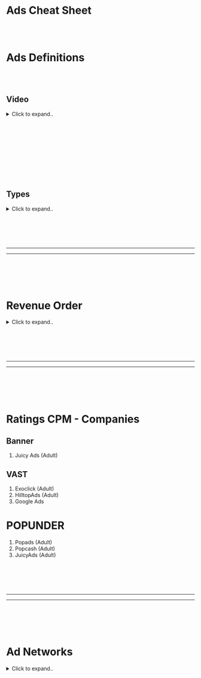 # Ads Cheat Sheet






<br><br>




# Ads Definitions

<br><br>

## Video

<details><summary>Click to expand..</summary>

# Sample Tags
- https://developers.google.com/interactive-media-ads/docs/sdks/html5/client-side/tags








## Max amount of ads VAST
- https://pubads.g.doubleclick.net/gampad/ads?sz=640x480&iu=/124319096/external/ad_rule_samples&ciu_szs=300x250&ad_rule=1&impl=s&gdfp_req=1&env=vp&output=vmap&unviewed_position_start=1&cust_params=deployment%3Ddevsite%26sample_ar%3Dpremidpostpodbumper&cmsid=496&vid=short_onecue&correlator=
```xml
 <vmap:VMAP xmlns:vmap="http://www.iab.net/videosuite/vmap" version="1.0">
 <vmap:AdBreak timeOffset="start" breakType="linear" breakId="preroll">
  <vmap:AdSource id="preroll-ad-1" allowMultipleAds="false" followRedirects="true">
   <vmap:AdTagURI templateType="vast3"><![CDATA[https://pubads.g.doubleclick.net/gampad/ads?slotname=/124319096/external/ad_rule_samples&sz=640x480&ciu_szs=300x250&cust_params=deployment%3Ddevsite%26sample_ar%3Dpremidpostpodbumper&url=&unviewed_position_start=1&output=xml_vast3&impl=s&env=vp&gdfp_req=1&ad_rule=0&useragent=Mozilla/5.0+(X11%3B+Ubuntu%3B+Linux+x86_64%3B+rv:132.0)+Gecko/20100101+Firefox/132.0,gzip(gfe)&vad_type=linear&vpos=preroll&pod=1&ppos=1&lip=true&min_ad_duration=0&max_ad_duration=30000&vrid=6496&cmsid=496&video_doc_id=short_onecue&kfa=0&tfcd=0]]></vmap:AdTagURI>
  </vmap:AdSource>
 </vmap:AdBreak>
 <vmap:AdBreak timeOffset="start" breakType="linear" breakId="preroll">
  <vmap:AdSource id="preroll-post-bumper" allowMultipleAds="false" followRedirects="true">
   <vmap:AdTagURI templateType="vast3"><![CDATA[https://pubads.g.doubleclick.net/gampad/ads?slotname=/124319096/external/ad_rule_samples&sz=640x480&ciu_szs=300x250&cust_params=deployment%3Ddevsite%26sample_ar%3Dpremidpostpodbumper&url=&unviewed_position_start=1&output=xml_vast3&impl=s&env=vp&gdfp_req=1&ad_rule=0&useragent=Mozilla/5.0+(X11%3B+Ubuntu%3B+Linux+x86_64%3B+rv:132.0)+Gecko/20100101+Firefox/132.0,gzip(gfe)&vad_type=linear&vpos=preroll&pod=1&bumper=after&min_ad_duration=0&max_ad_duration=10000&vrid=6496&sb=1&cmsid=496&video_doc_id=short_onecue&kfa=0&tfcd=0]]></vmap:AdTagURI>
  </vmap:AdSource>
  <vmap:Extensions>
   <vmap:Extension type="bumper" suppress_bumper="true"/>
  </vmap:Extensions>
 </vmap:AdBreak>
 <vmap:AdBreak timeOffset="00:00:15.000" breakType="linear" breakId="midroll-1">
  <vmap:AdSource id="midroll-1-pre-bumper" allowMultipleAds="false" followRedirects="true">
   <vmap:AdTagURI templateType="vast3"><![CDATA[https://pubads.g.doubleclick.net/gampad/ads?slotname=/124319096/external/ad_rule_samples&sz=640x480&ciu_szs=300x250&cust_params=deployment%3Ddevsite%26sample_ar%3Dpremidpostpodbumper&url=&unviewed_position_start=1&output=xml_vast3&impl=s&env=vp&gdfp_req=1&ad_rule=0&cue=15000&useragent=Mozilla/5.0+(X11%3B+Ubuntu%3B+Linux+x86_64%3B+rv:132.0)+Gecko/20100101+Firefox/132.0,gzip(gfe)&vad_type=linear&vpos=midroll&pod=2&mridx=1&rmridx=1&bumper=before&min_ad_duration=0&max_ad_duration=10000&vrid=6496&sb=1&cmsid=496&video_doc_id=short_onecue&kfa=0&tfcd=0]]></vmap:AdTagURI>
  </vmap:AdSource>
  <vmap:Extensions>
   <vmap:Extension type="bumper" suppress_bumper="true"/>
  </vmap:Extensions>
 </vmap:AdBreak>
 <vmap:AdBreak timeOffset="00:00:15.000" breakType="linear" breakId="midroll-1">
  <vmap:AdSource id="midroll-1-ad-1" allowMultipleAds="false" followRedirects="true">
   <vmap:AdTagURI templateType="vast3"><![CDATA[https://pubads.g.doubleclick.net/gampad/ads?slotname=/124319096/external/ad_rule_samples&sz=640x480&ciu_szs=300x250&cust_params=deployment%3Ddevsite%26sample_ar%3Dpremidpostpodbumper&url=&unviewed_position_start=1&output=xml_vast3&impl=s&env=vp&gdfp_req=1&ad_rule=0&cue=15000&useragent=Mozilla/5.0+(X11%3B+Ubuntu%3B+Linux+x86_64%3B+rv:132.0)+Gecko/20100101+Firefox/132.0,gzip(gfe)&vad_type=linear&vpos=midroll&pod=2&mridx=1&rmridx=1&ppos=1&min_ad_duration=0&max_ad_duration=30000&vrid=6496&cmsid=496&video_doc_id=short_onecue&kfa=0&tfcd=0]]></vmap:AdTagURI>
  </vmap:AdSource>
 </vmap:AdBreak>
 <vmap:AdBreak timeOffset="00:00:15.000" breakType="linear" breakId="midroll-1">
  <vmap:AdSource id="midroll-1-ad-2" allowMultipleAds="false" followRedirects="true">
   <vmap:AdTagURI templateType="vast3"><![CDATA[https://pubads.g.doubleclick.net/gampad/ads?slotname=/124319096/external/ad_rule_samples&sz=640x480&ciu_szs=300x250&cust_params=deployment%3Ddevsite%26sample_ar%3Dpremidpostpodbumper&url=&unviewed_position_start=1&output=xml_vast3&impl=s&env=vp&gdfp_req=1&ad_rule=0&cue=15000&useragent=Mozilla/5.0+(X11%3B+Ubuntu%3B+Linux+x86_64%3B+rv:132.0)+Gecko/20100101+Firefox/132.0,gzip(gfe)&vad_type=linear&vpos=midroll&pod=2&mridx=1&rmridx=1&ppos=2&min_ad_duration=0&max_ad_duration=30000&vrid=6496&cmsid=496&video_doc_id=short_onecue&kfa=0&tfcd=0]]></vmap:AdTagURI>
  </vmap:AdSource>
 </vmap:AdBreak>
 <vmap:AdBreak timeOffset="00:00:15.000" breakType="linear" breakId="midroll-1">
  <vmap:AdSource id="midroll-1-ad-3" allowMultipleAds="false" followRedirects="true">
   <vmap:AdTagURI templateType="vast3"><![CDATA[https://pubads.g.doubleclick.net/gampad/ads?slotname=/124319096/external/ad_rule_samples&sz=640x480&ciu_szs=300x250&cust_params=deployment%3Ddevsite%26sample_ar%3Dpremidpostpodbumper&url=&unviewed_position_start=1&output=xml_vast3&impl=s&env=vp&gdfp_req=1&ad_rule=0&cue=15000&useragent=Mozilla/5.0+(X11%3B+Ubuntu%3B+Linux+x86_64%3B+rv:132.0)+Gecko/20100101+Firefox/132.0,gzip(gfe)&vad_type=linear&vpos=midroll&pod=2&mridx=1&rmridx=1&ppos=3&lip=true&min_ad_duration=0&max_ad_duration=30000&vrid=6496&cmsid=496&video_doc_id=short_onecue&kfa=0&tfcd=0]]></vmap:AdTagURI>
  </vmap:AdSource>
 </vmap:AdBreak>
 <vmap:AdBreak timeOffset="00:00:15.000" breakType="linear" breakId="midroll-1">
  <vmap:AdSource id="midroll-1-post-bumper" allowMultipleAds="false" followRedirects="true">
   <vmap:AdTagURI templateType="vast3"><![CDATA[https://pubads.g.doubleclick.net/gampad/ads?slotname=/124319096/external/ad_rule_samples&sz=640x480&ciu_szs=300x250&cust_params=deployment%3Ddevsite%26sample_ar%3Dpremidpostpodbumper&url=&unviewed_position_start=1&output=xml_vast3&impl=s&env=vp&gdfp_req=1&ad_rule=0&cue=15000&useragent=Mozilla/5.0+(X11%3B+Ubuntu%3B+Linux+x86_64%3B+rv:132.0)+Gecko/20100101+Firefox/132.0,gzip(gfe)&vad_type=linear&vpos=midroll&pod=2&mridx=1&rmridx=1&bumper=after&min_ad_duration=0&max_ad_duration=10000&vrid=6496&sb=1&cmsid=496&video_doc_id=short_onecue&kfa=0&tfcd=0]]></vmap:AdTagURI>
  </vmap:AdSource>
  <vmap:Extensions>
   <vmap:Extension type="bumper" suppress_bumper="true"/>
  </vmap:Extensions>
 </vmap:AdBreak>
 <vmap:AdBreak timeOffset="end" breakType="linear" breakId="postroll">
  <vmap:AdSource id="postroll-pre-bumper" allowMultipleAds="false" followRedirects="true">
   <vmap:AdTagURI templateType="vast3"><![CDATA[https://pubads.g.doubleclick.net/gampad/ads?slotname=/124319096/external/ad_rule_samples&sz=640x480&ciu_szs=300x250&cust_params=deployment%3Ddevsite%26sample_ar%3Dpremidpostpodbumper&url=&unviewed_position_start=1&output=xml_vast3&impl=s&env=vp&gdfp_req=1&ad_rule=0&useragent=Mozilla/5.0+(X11%3B+Ubuntu%3B+Linux+x86_64%3B+rv:132.0)+Gecko/20100101+Firefox/132.0,gzip(gfe)&vad_type=linear&vpos=postroll&pod=3&bumper=before&min_ad_duration=0&max_ad_duration=10000&vrid=6496&sb=1&cmsid=496&video_doc_id=short_onecue&kfa=0&tfcd=0]]></vmap:AdTagURI>
  </vmap:AdSource>
  <vmap:Extensions>
   <vmap:Extension type="bumper" suppress_bumper="true"/>
  </vmap:Extensions>
 </vmap:AdBreak>
 <vmap:AdBreak timeOffset="end" breakType="linear" breakId="postroll">
  <vmap:AdSource id="postroll-ad-1" allowMultipleAds="false" followRedirects="true">
   <vmap:AdTagURI templateType="vast3"><![CDATA[https://pubads.g.doubleclick.net/gampad/ads?slotname=/124319096/external/ad_rule_samples&sz=640x480&ciu_szs=300x250&cust_params=deployment%3Ddevsite%26sample_ar%3Dpremidpostpodbumper&url=&unviewed_position_start=1&output=xml_vast3&impl=s&env=vp&gdfp_req=1&ad_rule=0&useragent=Mozilla/5.0+(X11%3B+Ubuntu%3B+Linux+x86_64%3B+rv:132.0)+Gecko/20100101+Firefox/132.0,gzip(gfe)&vad_type=linear&vpos=postroll&pod=3&ppos=1&lip=true&min_ad_duration=0&max_ad_duration=30000&vrid=6496&cmsid=496&video_doc_id=short_onecue&kfa=0&tfcd=0]]></vmap:AdTagURI>
  </vmap:AdSource>
 </vmap:AdBreak>
</vmap:VMAP>
```









Hier ist eine Erklärung zu den Begriffen, die du genannt hast, inklusive ihrer Funktionen und Einsatzgebiete:

---

# **1. VAST (Video Ad Serving Template)**  
**Definition:**  
VAST ist ein standardisiertes Protokoll der IAB (Interactive Advertising Bureau), das die Kommunikation zwischen einem Video-Player und einem Ad-Server ermöglicht. Es definiert, wie Videoanzeigen (z. B. Pre-Rolls, Mid-Rolls) ausgeliefert und getrackt werden.  

**Anwendung:**  
- VAST-Dateien (XML-basiert) enthalten alle notwendigen Informationen für die Auslieferung einer Anzeige: Videodatei-URL, Tracking-Links (Impression, Klicks), Ad-Dauer und Kreativ-Metadaten.  
- Wird für **In-Stream Video Ads** wie Pre-Roll, Mid-Roll oder Post-Roll verwendet.

**Beispiel:**  
Ein Nutzer startet ein Video, und der Player lädt eine VAST-Ad von einem Werbenetzwerk. Diese Ad wird dann abgespielt, bevor der eigentliche Inhalt erscheint.


<br><br>

## Example Code (Video.js)
- https://github.com/CyberT33N/video.js-cheat-sheet/blob/main/README.md#example-code

<br><br>
<br><br>

## VAST 3.0 vs VAST 4.3

<details><summary>Click to expand..</summary>

Hier ist ein detaillierter Vergleich zwischen **VAST 3.0** und **VAST 4.3**, zwei Versionen des IAB-Standards, der für die Auslieferung und das Tracking von Videoanzeigen genutzt wird:

---

# **VAST 3.0** (2012)  
**Einführung:**  
VAST 3.0 wurde entwickelt, um einige Einschränkungen von VAST 2.0 zu beheben, insbesondere bei der Flexibilität und der Unterstützung moderner Videoplayer. Es war jahrelang der Standard für Videoanzeigen.  

#### **Hauptmerkmale:**  
1. **Skippable Ads:**  
   - Einführung von **„skip buttons“**: Es ermöglicht dem Nutzer, Anzeigen nach einer bestimmten Zeit zu überspringen.  
   - Ermöglicht das Tracking von Skippable-Ad-Events (z. B. „Ad skipped“).  

2. **Linear vs. Non-Linear Ads:**  
   - Verbesserte Unterstützung für **Linear (Video)** und **Non-Linear Ads** (z. B. Overlay-Anzeigen).

3. **Wrapper-Ads (Kaskadierende Anzeigen):**  
   - Unterstützt mehrere Wrapper-Ads. Ad-Server können zusätzliche Informationen hinzufügen und die Anzeige an nachgelagerte Server weiterleiten.  
   - Problem: Wrapper-Kaskaden können zu **langen Ladezeiten** führen.

4. **Companion Ads:**  
   - **Companion Ads** (z. B. Banner neben dem Video) sind besser integriert, um das Gesamterlebnis zu verbessern.  

5. **Tracking-Events:**  
   - Mehrere neue Tracking-Möglichkeiten für Ad-Impressionen und -Events: „Start“, „Complete“, „Pause“ usw.

## **Limitierungen:**  
- Keine Unterstützung für **serverseitige Ad-Insertion (SSAI)**.  
- Schlechte Performance bei **Multi-Screen**-Erfahrungen (Desktop vs. Mobile).  
- Wrapper-Ads können ineffizient sein und die Ladezeit der Anzeigen verlängern.

---

# **VAST 4.3** (2019)  
**Einführung:**  
VAST 4.3 ist die neueste und modernste Version des Standards, entwickelt, um die Anforderungen der heutigen programmatischen und Multi-Screen-Welt zu erfüllen. Sie behebt viele Schwächen älterer Versionen und bietet zusätzliche Funktionen für Effizienz und Transparenz.  

## **Hauptmerkmale:**  
1. **Unterstützung für serverseitige Ad-Insertion (SSAI):**  
   - SSAI ermöglicht die nahtlose Integration von Anzeigen in Videostreams auf Server-Ebene, was Ad-Blocker umgeht und Ladezeiten reduziert.  

2. **Ad Buffers & Readiness:**  
   - Ermöglicht die **vorzeitige Anzeigevorbereitung** (Preloading), um Verzögerungen zu reduzieren.  

3. **Verbesserte Wrapper-Ads:**  
   - Wrapper-Ads sind effizienter: Es gibt **Fallback-Mechanismen**, um Fehler in der Ad-Lieferung zu vermeiden.  
   - Reduzierte Kaskadierung, was Ladezeiten drastisch verringert.  

4. **UniversalAdId:**  
   - Einführung der **UniversalAdId**, die jeder Anzeige eine eindeutige Kennung zuweist. Dies verbessert die Nachverfolgbarkeit und die Transparenz für Werbetreibende.  

5. **Interaktivität & Mehrformat-Unterstützung:**  
   - **Unterstützung von neuen Formaten:** z. B. interaktive Anzeigen, 360°-Videos und VR-Content.  
   - Verbesserte **Mobile- und Connected-TV-Unterstützung.**  

6. **Verbessertes Tracking:**  
   - Erweiterte Tracking-Möglichkeiten, z. B. für feiner abgestimmte Viewability-Metriken.  
   - Unterstützt **Ad Verification Codes**, um Missbrauch und Invalid Traffic zu vermeiden.  

7. **Ad Pods (Anzeigegruppen):**  
   - Unterstützung für **Ad Pods**, also mehrere Anzeigen, die in einer definierten Reihenfolge ausgespielt werden können (z. B. ähnlich wie TV-Werbung).  

8. **Mezzanine-Dateien:**  
   - **Mezzanine-Dateien** (hochqualitative Videoquellen) können bereitgestellt werden, um automatisch herunterskalierte Varianten für verschiedene Geräte zu erstellen.  

## **Vorteile gegenüber 3.0:**  
- **Weniger Ad-Ladeprobleme:** Dank effizienterer Wrapper-Mechanismen.  
- **Bessere Transparenz:** Universelle IDs und bessere Tracking-Optionen.  
- **Mobile und TV optimiert:** Für die heutige, geräteübergreifende Nutzung.  
- **SSAI-Unterstützung:** Nahtlose und blockierungsresistente Ad-Insertion.

---

## **Vergleichstabelle: VAST 3.0 vs. 4.3**

| **Feature**                  | **VAST 3.0**                     | **VAST 4.3**                    |
|-------------------------------|-----------------------------------|----------------------------------|
| **Skippable Ads**             | Unterstützt                     | Unterstützt                    |
| **Wrapper-Effizienz**         | Ineffizient, kaskadierend        | Effizient, reduzierte Kaskaden  |
| **Serverseitige Ad-Insertion**| Nicht unterstützt               | Vollständig unterstützt         |
| **Tracking-Möglichkeiten**    | Grundlegendes Tracking          | Erweiterte Viewability-Metriken |
| **Interaktive Ads**           | Eingeschränkt                   | Voll unterstützt               |
| **Ad Pods**                   | Nicht unterstützt               | Unterstützt                    |
| **Multi-Screen-Unterstützung**| Eingeschränkt                   | Optimiert                      |
| **Ad Verification Codes**     | Nicht unterstützt               | Unterstützt                    |
| **Videoqualität (Mezzanine)** | Nicht unterstützt               | Unterstützt                    |

---

# **Fazit: Was solltest du verwenden?**

- **Für moderne Websites/Apps:** VAST **4.3** ist die klare Wahl, da es effizienter, flexibler und besser auf heutige Geräte und Anforderungen abgestimmt ist. Besonders, wenn du serverseitige Ad-Insertion, bessere Viewability-Messungen oder interaktive Formate möchtest.  
- **Wenn du auf ältere Systeme angewiesen bist:** VAST 3.0 funktioniert weiterhin, hat jedoch Performance-Einschränkungen und ist veraltet.  

Falls du planst, mit modernen Ad-Netzwerken oder programmatischen Plattformen zu arbeiten (z. B. Google Ad Manager, SpotX, FreeWheel), wirst du fast immer mit VAST 4.x arbeiten müssen.




<br><br>

## Autoplay



Ob ein **autoplay**-Video in Kombination mit VAST-Anzeigen (z. B. Pre-Roll) **für Monetarisierung zählt** (also ob Du Geld dafür bekommst), hängt von den folgenden Faktoren ab:

---

### **1. Viewability und User Interaction (IAB-Richtlinien)**
- Laut den **IAB-Richtlinien** (Interactive Advertising Bureau), die die Standards für digitale Anzeigen festlegen, muss eine Anzeige **sichtbar sein** und **eine gewisse User-Interaktion aufweisen**, um monetarisiert werden zu können.  
  - **Viewability**: Mindestens **50% der Anzeige muss für mindestens 2 Sekunden sichtbar** sein, damit sie zählt.
  - **User Interaction**: Viele Werbetreibende fordern, dass der Nutzer das Video aktiv startet (kein "Muted Autoplay").

---

### **2. Autoplay und Muted Videos**
Wenn Dein Player so konfiguriert ist, dass er ein Video automatisch abspielt:
- **Mit Ton**: Autoplay **kann monetarisiert werden**, wenn die Anzeige sichtbar bleibt und abgespielt wird.
- **Ohne Ton** (muted autoplay): Viele Ad-Server und Werbetreibende **blockieren die Monetarisierung** von Anzeigen, wenn das Video ohne Ton läuft, da dies als "Low Engagement" gilt.

---

### **3. Pre-Roll-Anzeigen bei Autoplay**
- **Ohne Nutzer-Interaktion (z. B. Klick)**:  
  Einige VAST-Ad-Systeme (wie Google Ad Manager) behandeln Anzeigen, die bei Autoplay ohne Nutzer-Interaktion starten, **nicht als validiert**, weil kein "Intent" vom Nutzer gezeigt wurde. In diesem Fall bekommst Du kein Geld.

- **Mit Nutzer-Interaktion (z. B. Klick oder Tap)**:  
  Wenn Du den Nutzer zwingst, zu interagieren (z. B. ein Klick oder Tap, um das Video abzuspielen), dann zählt die Anzeige und wird monetarisiert.

---

### **4. Autoplay in Kombination mit `requestAds()`**
Wenn Du mit `requestAds()` arbeitest:
- Die Anzeige wird erst angefordert, wenn die Methode explizit aufgerufen wird.  
- Falls Dein Autoplay-Video zu früh abgespielt wird, bevor die Anzeige geladen ist, könnte die Anzeige übersprungen werden und Du verlierst Monetarisierung.

Um sicherzugehen:
- Initialisiere `ima.requestAds()` korrekt **vor** dem Abspielen des Videos.
- Nutze eine Nutzer-Interaktion (z. B. ein Klick) für den ersten `play()`-Befehl.

---

### **Empfehlung für maximale Monetarisierung**
1. **Kein Autoplay bei der ersten Anzeige:**  
   Stelle sicher, dass die Pre-Roll-Werbung nur startet, nachdem der Nutzer das Video absichtlich gestartet hat.

2. **Viewability sicherstellen:**  
   Der Player muss sichtbar sein und darf nicht minimiert oder ausgeblendet werden.

3. **Fallback für muted autoplay:**  
   Wenn Dein Video muted autoplay nutzt, zeige einen Hinweis wie "Zum Starten klicken" und initialisiere die Anzeige erst, nachdem der Nutzer klickt.

---

### **Zusammenfassung**
Wenn Du **Autoplay** ohne Interaktion verwendest, könnten VAST-Anzeigen **nicht für die Monetarisierung zählen**, besonders wenn sie stumm abgespielt werden. Für sichere Einnahmen:
- Fordere eine Nutzer-Interaktion (z. B. Klick).
- Stelle sicher, dass die Anzeige sichtbar bleibt.
- Initialisiere `requestAds()` und das Abspielen erst nach einem Event.










 
</details>













---

### **2. Video Slider**  
**Definition:**  
Ein Video Slider ist ein **Bannerformat**, das ein Video als Anzeige verwendet und beim Scrollen der Webseite am unteren Bildschirmrand oder in einer Ecke erscheint.  

**Merkmale:**  
- **Interaktiv und unaufdringlich:** Es bleibt sichtbar, während der Nutzer scrollt, ohne den Content komplett zu blockieren.  
- **Position:** Meistens **sticky** am Rand (unten rechts/links).  
- Unterstützt sowohl automatische Wiedergabe (autoplay) als auch manuelles Abspielen.  

**Vorteil:**  
Es sorgt für eine hohe Sichtbarkeit (Viewability) bei gleichzeitig geringer Nutzerstörung, weshalb es bei Advertisern beliebt ist.

---

### **3. Outstream Video**  
**Definition:**  
Outstream Video Ads sind Videoanzeigen, die **außerhalb von klassischen Video-Content** erscheinen – z. B. in einem Artikeltext, zwischen Absätzen oder in einem Sidebar-Widget.

**Merkmale:**  
- **Kein eigener Videoinhalt nötig:** Sie sind unabhängig von Video-Content, was sie für Publisher ohne Videoplattform attraktiv macht.  
- **Autoplay bei Sichtbarkeit:** Die Videos starten automatisch, wenn sie im sichtbaren Bereich des Nutzers sind, und pausieren, wenn sie aus dem Bildschirm scrollen.  
- **Formate:** Native In-Text-Videos, Sticky Videos oder interaktive Ads.

**Vorteil:**  
Outstream-Ads monetarisieren Content-Webseiten, die keinen eigenen Videoplayer betreiben.

---

### **4. RTB In-Stream Video Supply**  
**Definition:**  
Real-Time Bidding (RTB) für **In-Stream Video Ads** bezieht sich auf die **programmatische Auktion von Videoanzeigen**, die in einem Video-Player abgespielt werden (z. B. Pre-Roll, Mid-Roll, Post-Roll).  

**Merkmale:**  
- **In-Stream:** Video-Ads erscheinen **innerhalb eines Videoinhalts**, wie auf YouTube oder anderen Video-Plattformen.  
- **Auktionsbasiert:** Advertiser bieten in Echtzeit auf Ad-Impressions basierend auf Zielgruppe, CPM und Ad-Performance.  
- **Beispiele:** YouTube Pre-Roll-Ads oder Videoanzeigen auf Streaming-Seiten.  

**Vorteil:**  
Hochwertige Werbeplätze, da In-Stream-Ads meist einen hohen View-Through-Rate (VTR) und starke Zielgruppentreffer haben.

---

### **5. RTB Video Slider Supply**  
**Definition:**  
Dies ist ein programmatisches Format, bei dem Videoanzeigen als **Slider Ads** ausgespielt werden, wobei der Ad-Inventar über **Real-Time Bidding (RTB)** gehandelt wird.  

**Merkmale:**  
- Slider erscheinen beim Scrollen und sind **sticky** positioniert (z. B. unten rechts auf der Seite).  
- **RTB-Auktion:** Werbetreibende bieten in Echtzeit auf diesen Werbeplatz basierend auf Nutzerverhalten und Segmentdaten.  

**Vorteil:**  
Es kombiniert die hohen Interaktionsraten eines Sliders mit der Effizienz des RTB-Systems.

---

### **6. RTB Outstream Video Supply**  
**Definition:**  
Programmatische Auktionen für **Outstream Video Ads**, die außerhalb von klassischen Videoinhalten geschaltet werden, z. B. zwischen Absätzen eines Artikels oder in Widgets.

**Merkmale:**  
- Video startet nur, wenn es im sichtbaren Bereich des Nutzers erscheint (Viewability-optimiert).  
- **RTB-Steuerung:** Ad-Inventar wird in Echtzeit über DSPs (Demand-Side Platforms) und SSPs (Supply-Side Platforms) gehandelt.  

**Vorteil:**  
Outstream ermöglicht es Publishern, Videoanzeigen auch ohne Videocontent zu monetarisieren, während Advertiser Nutzer in neuen Kontexten erreichen.

---

### **Zusammenfassung:**  
- **VAST:** Technisches Protokoll zur Auslieferung von Videoanzeigen.  
- **Video Slider:** Sticky Video-Ad, die während des Scrollens sichtbar bleibt.  
- **Outstream Video:** Videoanzeigen, die nicht an Video-Content gebunden sind (z. B. im Text oder Sidebar).  
- **RTB In-Stream Video Supply:** Auktionen für Anzeigen in einem Video-Player (klassische Video-Ads wie Pre-Rolls).  
- **RTB Video Slider Supply:** Auktionsbasiertes Handeln von Slider Video-Anzeigen.  
- **RTB Outstream Video Supply:** Echtzeit-Auktionen für Outstream Videoanzeigen auf Nicht-Video-Plattformen.

Alle Formate haben ihre eigene Stärke, je nachdem, ob du Video-Content besitzt oder einfach nur Werbeflächen auf deiner Website monetarisieren willst.

</details>


























<br><br>
<br><br>

<br><br>
<br><br>

## Types

<details><summary>Click to expand..</summary>
   
<br><br>
<br><br>


### **1. CPA (Cost Per Action)**  
- **What it is:**  
  **CPA** refers to the **Cost per Action** model, where advertisers pay only when a specific action is taken by a user. This could be a purchase, a form submission, or an email sign-up.  
- **Why it’s useful:**  
  CPA is often used when advertisers want to focus on actual conversions (actions) rather than just clicks or impressions. It’s particularly effective for performance-driven campaigns.
  
---

### **2. CPM (Cost Per Mille)**  
- **What it is:**  
  **CPM** stands for **Cost per Mille** (with "Mille" being Latin for thousand). In this model, advertisers pay a fixed amount for every 1,000 impressions (views) their ad receives, regardless of whether users click on it.  
- **Why it’s useful:**  
  CPM is great for branding and awareness campaigns where the goal is to reach a large number of people rather than generating immediate actions.

---

### **3. CPI (Cost Per Install)**  
- **What it is:**  
  **CPI** refers to **Cost per Install**, an advertising model where advertisers pay each time a user installs their app as a result of clicking on an ad.  
- **Why it’s useful:**  
  CPI is often used by mobile app developers to acquire new users. It focuses on generating installs, which is critical for app growth.

---

### **4. CPL (Cost Per Lead)**  
- **What it is:**  
  **CPL** stands for **Cost per Lead**. In this model, advertisers pay for each lead generated, which typically means a user expressing interest in a product or service, such as filling out a contact form or signing up for a newsletter.  
- **Why it’s useful:**  
  CPL is ideal for businesses that want to build a list of potential customers to follow up on, often used in B2B marketing, financial services, and other industries with longer sales cycles.

---

### **5. RTB (Real-Time Bidding)**  
- **What it is:**  
  **RTB** is an auction-based system where advertisers bid in real-time for ad space, typically through ad exchanges. The highest bidder gets their ad shown to the user.  
- **Why it’s useful:**  
  RTB allows for dynamic pricing based on user data and other factors, enabling more efficient use of advertising budgets. It’s widely used in display and video advertising.

---

### **6. CPC (Cost Per Click)**  
- **What it is:**  
  **CPC** refers to **Cost per Click**, where advertisers pay each time a user clicks on their ad.  
- **Why it’s useful:**  
  CPC is ideal when the goal is to drive traffic to a website or landing page, as it’s performance-based. It's popular in search engine advertising (e.g., Google Ads) and can be very effective for campaigns focused on direct response.

---

### Summary of the Models:
- **CPA:** Focuses on paying for specific actions like a sale or registration.
- **CPM:** Pays per 1,000 ad views or impressions.
- **CPI:** Pays when an app is installed.
- **CPL:** Pays for generating leads, like email sign-ups.
- **RTB:** Advertisers bid for impressions in real-time.
- **CPC:** Pays when a user clicks on an ad.

Each model has its strengths depending on your advertising goals—whether it’s awareness (CPM), engagement (CPC), conversion (CPA, CPL), or app installs (CPI).


</details>
































<br><br>
<br><br>
_________________________________
_________________________________
<br><br>
<br><br>



# Revenue Order

<details><summary>Click to expand..</summary>

Hier ist eine sortierte Liste mit den gängigsten Ad-Formaten und ihrer typischen Monetarisierungsleistung, sortiert nach den höchsten Einnahmen **pro Impression, View oder Klick** (je nach Format). Die Einnahmen können je nach Zielgruppe, Traffic-Qualität und Region stark variieren, aber das Ranking gibt dir eine allgemeine Orientierung:  

---

### **1. Pre-Roll Video Ads (In-Stream Video)**  
- **Was:** Videoanzeigen, die vor einem Videoinhalt abgespielt werden.  
- **Bezahlung:** CPM (Cost per Mille – pro 1.000 Aufrufe).  
- **Einnahmenpotenzial:** **$20–$50 CPM** (je nach Traffic und Zielgruppe, z. B. in den USA höher).  
- **Warum so hoch?**  
  - Hohe Engagement-Rate, da die Anzeige vor dem eigentlichen Content abgespielt wird.  
  - Hohe Viewability und VTR (View-Through-Rate).  
- **Bestes Einsatzgebiet:** Streaming-Websites, Videoplattformen wie YouTube.

---

### **2. Mid-Roll Video Ads (In-Stream Video)**  
- **Was:** Anzeigen, die in der Mitte eines Videoinhalts abgespielt werden.  
- **Bezahlung:** CPM.  
- **Einnahmenpotenzial:** **$15–$40 CPM**.  
- **Warum?**  
  - Noch höhere Engagement-Rate, da der Zuschauer mitten im Video ist und weniger schnell abspringt.  
- **Bestes Einsatzgebiet:** Längere Videos, z. B. Podcasts oder Tutorials.

---

### **3. Outstream Video Ads**  
- **Was:** Videoanzeigen, die in Textbereichen oder außerhalb eines Videoplayers erscheinen.  
- **Bezahlung:** CPM, oft Viewability-optimiert (z. B. nur gezählt, wenn die Anzeige wirklich im sichtbaren Bereich abgespielt wurde).  
- **Einnahmenpotenzial:** **$10–$30 CPM**.  
- **Warum?**  
  - Geringere Abhängigkeit von Videocontent.  
  - Hohe Viewability durch autoplay bei Sichtbarkeit.  
- **Bestes Einsatzgebiet:** Content-Websites mit wenig eigenem Video.

---

### **4. Interstitial Ads (Fullscreen Pop-Up Ads)**  
- **Was:** Vollbildanzeigen, die zwischen Seitenwechseln oder als Übergang geschaltet werden.  
- **Bezahlung:** CPC (Cost per Click) oder CPM.  
- **Einnahmenpotenzial:** **$5–$25 CPM oder $0.50–$5 CPC**.  
- **Warum?**  
  - Hohe Klick- und Conversion-Raten durch maximale Sichtbarkeit.  
  - Kann nervig wirken, deshalb sparsam einsetzen.  
- **Bestes Einsatzgebiet:** Mobile Apps oder Gaming-Websites.

---

### **5. Sticky Video Slider Ads**  
- **Was:** Videos, die beim Scrollen sticky am Rand sichtbar bleiben.  
- **Bezahlung:** CPM.  
- **Einnahmenpotenzial:** **$5–$20 CPM**.  
- **Warum?**  
  - Sichtbar während der gesamten User-Session.  
  - Perfekt für Content- oder News-Seiten.  

---

### **6. Banner Ads mit RTB (Programmatic Display Ads)**  
- **Was:** Klassische Displayanzeigen (728x90, 300x250 usw.), die über Real-Time Bidding gehandelt werden.  
- **Bezahlung:** CPM oder CPC.  
- **Einnahmenpotenzial:**  
  - **CPC:** $0.10–$1 pro Klick.  
  - **CPM:** **$1–$10**, abhängig von der Qualität und Nische des Traffics.  
- **Warum?**  
  - Leicht einzubauen, aber niedrige Engagement-Rate, da Banner oft ignoriert werden (Banner-Blindness).  

---

### **7. Native Ads (Empfohlene Inhalte, Content-Werbung)**  
- **Was:** Anzeigen, die aussehen wie empfohlene Inhalte oder Teil des Website-Designs sind (z. B. „Weitere Artikel lesen“).  
- **Bezahlung:** CPC.  
- **Einnahmenpotenzial:** **$0.10–$5 CPC**.  
- **Warum?**  
  - Wird oft geklickt, da es wie ein regulärer Inhalt aussieht.  
  - Aber Klicks können zu geringeren Conversion-Raten führen.  

---

### **8. Affiliate Marketing (z. B. Amazon-Links)**  
- **Was:** Provisionen für Verkäufe, die durch Klicks auf Partnerlinks entstehen.  
- **Bezahlung:** Prozentsatz des Verkaufswerts.  
- **Einnahmenpotenzial:**  
  - **2–10 %** pro Verkauf.  
  - Kann sehr lukrativ sein, wenn die Zielgruppe kauffreudig ist.  
- **Warum?**  
  - Direkte Monetarisierung, kein Ad-Blocker-Problem.  

---

### **Zusammenfassung – Monetarisierungspotenzial (absteigend):**

1. **Pre-Roll Video Ads (In-Stream)**: $20–$50 CPM  
2. **Mid-Roll Video Ads (In-Stream)**: $15–$40 CPM  
3. **Outstream Video Ads**: $10–$30 CPM  
4. **Interstitial Ads (Fullscreen Pop-Ups)**: $5–$25 CPM oder $0.50–$5 CPC  
5. **Sticky Video Slider Ads**: $5–$20 CPM  
6. **Banner Ads (RTB)**: $1–$10 CPM oder $0.10–$1 CPC  
7. **Native Ads**: $0.10–$5 CPC  
8. **Affiliate Marketing**: Variabel (2–10 % Provision pro Sale)  

---

### **Empfehlung für maximale Einnahmen:**  
- **Videocontent erstellen:** Fokus auf **Pre-Roll** und **Mid-Roll Video Ads**, da diese die höchsten CPMs bieten.  
- **Outstream-Ads einbauen**, wenn du keine eigenen Videos hast.  
- Zusätzliche Einnahmen durch Sticky Sliders und Affiliate-Links maximieren.  

Hast du bestimmte Traffic-Quellen oder eine Zielgruppe im Kopf? Damit können wir deine Strategie noch weiter verfeinern! 😊

</details>

































<br><br>
<br><br>
_________________________________
_________________________________
<br><br>
<br><br>


# Ratings CPM - Companies

## Banner
1. Juicy Ads (Adult)

## VAST
1. Exoclick (Adult)
2. HilltopAds (Adult)
3. Google Ads


# POPUNDER
1. Popads (Adult)
2. Popcash (Adult)
3. JuicyAds (Adult)























<br><br>
<br><br>
_________________________________
_________________________________
<br><br>
<br><br>

# Ad Networks

<details><summary>Click to expand..</summary>




# Advertiser

<details><summary>Click to expand..</summary>


# Traffic Junky

</details>

















<br><br>
<br><br>



# Publisher

<details><summary>Click to expand..</summary>

# twinred
- [Adult Ads] -  Yes
- [Verify Time] - 1 Business day


<br><br>
<br><br>

# bidvertiser
- [Adult Ads] - nO


<br><br>
<br><br>

# HilltopAds
- [Verify Level]
  - Easy (Mainstream Content with Adult Ads)
  - Easy (Adult Content)
- [Adult Ads] - Yes
- [Verify Time] - Instant
- [POPUNDER] - Yes
- [BANNER] - Yes
- [VAST] - Yes


<br><br>
<br><br>

# JuicyAds
- [Verify Level]
  - Hard (Mainstream Content with Adult Ads)
  - Easy (Adult Content)
- [Adult Ads] - Yes
- [Verify Time] - 24 hours
- [POPUNDER] - Yes
- [BANNER] - Yes
- [VAST] - NO
  
<br><br>
<br><br>

# exoclick
- **Make sure to use subdomain e.g. https://www.example.com/**
- **Once you verified an website you can not remove it and add again. You are only able to archieve it or change the website genre**

- [Verify Level]
  - Easy (Mainstream Content)
  - HARD (Mainstream Content with Adult Ads)
    - **Your website can not be under construction and must provide working content that the review team can work with**
  - Easy (Adult Content)
- [Adult Ads] - Yes
- [Verify Time] - 24 hours
- [VAST] - Yes
- [POPUNDER] - Yes
- [BANNER] - Yes

<br><br>

# Mondiad
- [Verify Level]
  - Easy (Mainstream Content with Adult Ads)
  - Easy (Adult Content)
- [Adult Ads] - Yes
- [Verify Time] - Instant
- [POPUNDER] - No
- [BANNER] - Yes
- [VAST] - NO




<br><br>

# Popads **HOT**
- [Verify Level]
  - Easy (Mainstream Content with Adult Ads)
  - Easy (Adult Content)
- [Verify Time] - 2-3 Dys
- [Adult Ads] - Yes
- [POPUNDER] - Yes
- [BANNER] - No
- [VAST] - NO

I verified my website with:
- https://www.example.com

And I used this Domain Advanced DNS Settings:
```
# This is for root domain example.com
Type: CNAME Record
Host: wwww
Value: your digital ocean app link
TTL: automatic

# This is for sub domain www.example.com
Type: ALIAS Record
Host: @
Value: your digital ocean app link
TTL: automatic
```



  
<br><br>
  
# Popcash
- [Verify Level]
  - Easy (Mainstream Content with Adult Ads)
  - Easy (Adult Content)
- [Verify Time] - Minutes
- [Adult Ads on mainstream site] - Yes
- [Adult Ads] - Yes
- [POPUNDER] - Yes
- [BANNER] - No
- [VAST] - NO

<br><br>

# Adsterra
- [Verify Level]
  - Easy (Mainstream Content with Adult Ads)
  - Easy (Adult Content)
- [Verify Time] - Instant
- [Adult Ads on mainstream site] - Yes
- [Adult Ads] - Yes
- [POPUNDER] - Yes
- [BANNER] - Yes
- [VAST] - NO

</details>

</details>
